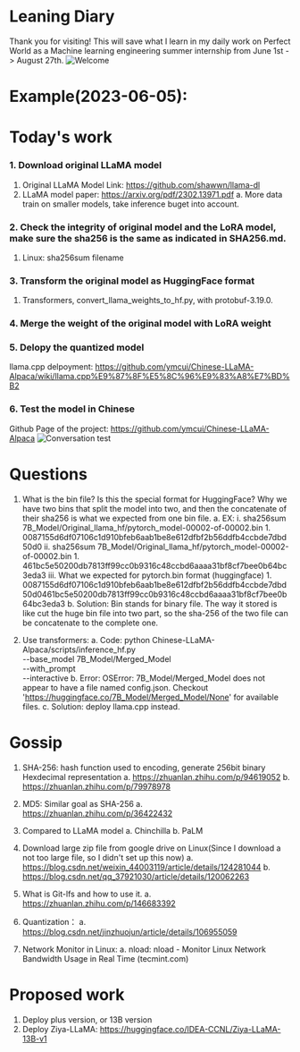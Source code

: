 # Leaning Diary
Thank you for visiting!
This will save what I learn in my daily work on Perfect World as a Machine learning engineering summer internship from June 1st -> August 27th.
![Welcome](Screenshots/Dog_with_big_nose)

# Example(2023-06-05):
# Today's work
### 1. Download original LLaMA model
1. Original LLaMA Model Link: https://github.com/shawwn/llama-dl
2. LLaMA model paper: https://arxiv.org/pdf/2302.13971.pdf
    a. More data train on smaller models, take inference buget into account.
    
### 2. Check the integrity of original model and the LoRA model, make sure the sha256 is the same as indicated in SHA256.md.
1. Linux: sha256sum filename

### 3. Transform the original model as HuggingFace format
1. Transformers, convert_llama_weights_to_hf.py, with protobuf-3.19.0.

### 4. Merge the weight of the original model with LoRA weight

### 5. Delopy the quantized model
llama.cpp delpoyment: https://github.com/ymcui/Chinese-LLaMA-Alpaca/wiki/llama.cpp%E9%87%8F%E5%8C%96%E9%83%A8%E7%BD%B2

### 6. Test the model in Chinese
Github Page of the project: https://github.com/ymcui/Chinese-LLaMA-Alpaca
![Conversation test](Screebshots/2023-06-05-pic1.png)

# Questions
1. What is the bin file? Is this the special format for HuggingFace? Why we have two bins that split the model into two, and then the concatenate of their sha256 is what we expected from one bin file.
    a. EX:
        i. sha256sum 7B_Model/Original_llama_hf/pytorch_model-00002-of-00002.bin
            1. 0087155d6df07106c1d910bfeb6aab1be8e612dfbf2b56ddfb4ccbde7dbd50d0
        ii. sha256sum 7B_Model/Original_llama_hf/pytorch_model-00002-of-00002.bin
            1. 461bc5e50200db7813ff99cc0b9316c48ccbd6aaaa31bf8cf7bee0b64bc3eda3
        iii. What we expected for pytorch.bin format (huggingface)
            1. 0087155d6df07106c1d910bfeb6aab1be8e612dfbf2b56ddfb4ccbde7dbd50d0461bc5e50200db7813ff99cc0b9316c48ccbd6aaaa31bf8cf7bee0b64bc3eda3
    b. Solution: Bin stands for binary file. The way it stored is like cut the huge bin file into two part, so the sha-256 of the two file can be concatenate to the complete one.
    
2. Use transformers:
    a. Code: python Chinese-LLaMA-Alpaca/scripts/inference_hf.py \
            --base_model 7B_Model/Merged_Model \
            --with_prompt \
            --interactive
    b. Error: OSError: 7B_Model/Merged_Model does not appear to have a file named config.json. Checkout 'https://huggingface.co/7B_Model/Merged_Model/None' for available files.
    c. Solution: deploy llama.cpp instead.

# Gossip
1. SHA-256: hash function used to encoding, generate 256bit binary Hexdecimal representation
    a. https://zhuanlan.zhihu.com/p/94619052
    b. https://zhuanlan.zhihu.com/p/79978978
    
2. MD5: Similar goal as SHA-256
    a. https://zhuanlan.zhihu.com/p/36422432
3. Compared to LLaMA model
    a. Chinchilla
    b. PaLM
4. Download large zip file from google drive on Linux(Since I download a not too large file, so I didn't set up this now)
    a. https://blog.csdn.net/weixin_44003119/article/details/124281044
    b. https://blog.csdn.net/qq_37921030/article/details/120062263
5. What is Git-lfs and how to use it.
    a. https://zhuanlan.zhihu.com/p/146683392
6. Quantization：
    a. https://blog.csdn.net/jinzhuojun/article/details/106955059
7. Network Monitor in Linux:
    a. nload: nload - Monitor Linux Network Bandwidth Usage in Real Time (tecmint.com)
    
# Proposed work
1. Deploy plus version, or 13B version
2. Deploy Ziya-LLaMA: https://huggingface.co/IDEA-CCNL/Ziya-LLaMA-13B-v1
